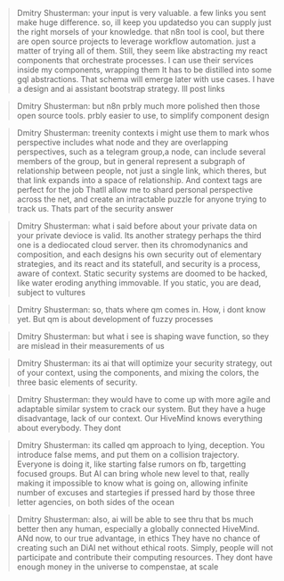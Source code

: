 > Dmitry Shusterman:
> your input is very valuable. a few links you sent make huge difference.
> so, ill keep you updatedso you can supply just the right morsels of your knowledge.
> that n8n tool is cool, but there are open source projects to leverage workflow automation. just a matter of trying all
> of them.
> Still, they seem like abstracting my react components that orchestrate processes.
> I can use their services inside my components, wrapping them
> It has to be distilled into some gql abstractions. That schema will emerge later with use cases.
> I have a design and ai assistant bootstrap strategy.
> Ill post links

> Dmitry Shusterman:
> but n8n prbly much more polished then those open source tools. prbly easier to use, to simplify component design

> Dmitry Shusterman:
> treenity contexts
> i might use them to mark whos perspective includes what node
> and they are overlapping perspectives, such as a telegram group,a node, can include several members of the group, but in
> general represent a subgraph of relationship between people, not just a single link, which theres, but that link expands
> into a space of relationship.
> And context tags are perfect for the job
> Thatll allow me to shard personal perspective across the net, and create an intractable puzzle for anyone trying to
> track us. Thats part of the security answer

> Dmitry Shusterman:
> what i said before about your private data on your private devioce is valid. Its another strategy
> perhaps the third one is a dediocated cloud server.
> then its chromodynanics and composition, and each designs his own security out of elementary strategies, and its react
> and its statefull, and security is a process, aware of context.
> Static security systems are doomed to be hacked, like water eroding anything immovable. If you static, you are dead,
> subject to vultures

> Dmitry Shusterman:
> so, thats where qm comes in. How, i dont know yet. But qm is about development of fuzzy processes

> Dmitry Shusterman:
> but what i see is shaping wave function, so they are mislead in their measurements of us

> Dmitry Shusterman:
> its ai that will optimize your security strategy, out of your context, using the components, and mixing the colors, the
> three basic elements of security.

> Dmitry Shusterman:
> they would have to come up with more agile and adaptable similar system to crack our system. But they have a huge
> disadvantage, lack of our context. Our HiveMind knows everything about everybody. They dont

> Dmitry Shusterman:
> its called qm approach to lying, deception. You introduce false mems, and put them on a collision trajectory. Everyone
> is doing it, like starting false rumors on fb, targetting focused groups.
> But AI can bring whole new level to that, really making it impossible to know what is going on, allowing infinite number
> of excuses and startegies if pressed hard by those three letter agencies, on both sides of the ocean

> Dmitry Shusterman:
> also, ai will be able to see thru that bs much better then any human, especially a globally connected HiveMind.
> ANd now, to our true advantage, in ethics
> They have no chance of creating such an DiAI net without ethical roots.
> Simply, people will not participate and contribute their computing resources. They dont have enough money in the
> universe to compenstae, at scale
